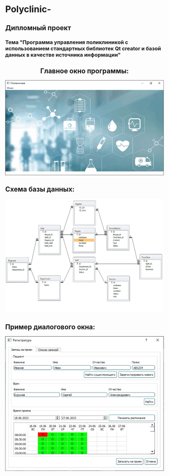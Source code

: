 # Polyclinic-
<h2>Дипломный проект</h2>
<h3>Тема "Программа управления поликлиникой с использованием стандартных библиотек Qt creator и базой данных в качестве источника информации"</h3>

<center><h2>Главное окно программы:</h2></center>

![Иллюстрация к проекту](https://github.com/accursedblm/Polyclinic/blob/master/images/img2.jpg)

<h2>Схема базы данных:</h2>

![Иллюстрация к проекту](https://github.com/accursedblm/Polyclinic/blob/master/images/img1.jpg)

<h2>Пример диалогового окна:</h2>

![Иллюстрация к проекту](https://github.com/accursedblm/Polyclinic/blob/master/images/img3.jpg)
